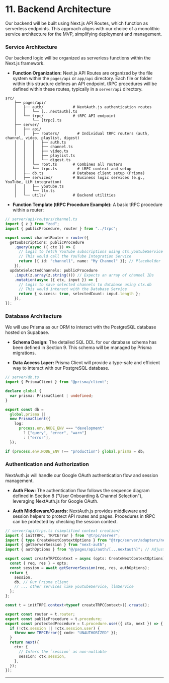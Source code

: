 # **11. Backend Architecture**

Our backend will be built using Next.js API Routes, which function as serverless endpoints. This approach aligns with our choice of a monolithic service architecture for the MVP, simplifying deployment and management.

### **Service Architecture**

Our backend logic will be organized as serverless functions within the Next.js framework.

*   **Function Organization:**
    Next.js API Routes are organized by the file system within the `pages/api` or `app/api` directory. Each file or folder within this structure defines an API endpoint. tRPC procedures will be defined within these routes, typically in a `server/api` directory.

```text
src/
    ├── pages/api/
    │   ├── auth/             # NextAuth.js authentication routes
    │   │   └── [...nextauth].ts
    │   └── trpc/             # tRPC API endpoint
    │       └── [trpc].ts
    ├── server/
    │   ├── api/
    │   │   ├── routers/        # Individual tRPC routers (auth, channel, video, playlist, digest)
    │   │   │   ├── auth.ts
    │   │   │   ├── channel.ts
    │   │   │   ├── video.ts
    │   │   │   ├── playlist.ts
    │   │   │   └── digest.ts
    │   │   └── root.ts       # Combines all routers
    │   │   └── trpc.ts         # tRPC context and setup
    │   ├── db.ts             # Database client setup (Prisma)
    │   ├── services/         # Business logic services (e.g., YouTube, LLM integration)
    │   │   ├── youtube.ts
    │   │   └── llm.ts
    │   └── utils/            # Backend utilities
```

*   **Function Template (tRPC Procedure Example):**
    A basic tRPC procedure within a router:

```typescript
// server/api/routers/channel.ts
import { z } from "zod";
import { publicProcedure, router } from "../trpc";

export const channelRouter = router({
  getSubscriptions: publicProcedure
    .query(async ({ ctx }) => {
      // Logic to fetch YouTube subscriptions using ctx.youtubeService
      // This would call the YouTube Integration Service
      return [{ id: "channel1", name: "My Channel" }]; // Placeholder
    }),
  updateSelectedChannels: publicProcedure
    .input(z.array(z.string())) // Expects an array of channel IDs
    .mutation(async ({ ctx, input }) => {
      // Logic to save selected channels to database using ctx.db
      // This would interact with the Database Service
      return { success: true, selectedCount: input.length };
    }),
});
```

### **Database Architecture**

We will use Prisma as our ORM to interact with the PostgreSQL database hosted on Supabase.

*   **Schema Design:**
    The detailed SQL DDL for our database schema has been defined in Section 9. This schema will be managed by Prisma migrations.

*   **Data Access Layer:**
    Prisma Client will provide a type-safe and efficient way to interact with our PostgreSQL database.

```typescript
// server/db.ts
import { PrismaClient } from "@prisma/client";

declare global {
  var prisma: PrismaClient | undefined;
}

export const db = 
  global.prisma ||
  new PrismaClient({
    log:
      process.env.NODE_ENV === "development"
        ? ["query", "error", "warn"]
        : ["error"],
  });

if (process.env.NODE_ENV !== "production") global.prisma = db;
```

### **Authentication and Authorization**

NextAuth.js will handle our Google OAuth authentication flow and session management.

*   **Auth Flow:**
    The authentication flow follows the sequence diagram defined in Section 8 ("User Onboarding & Channel Selection"), leveraging NextAuth.js for Google OAuth.

*   **Auth Middleware/Guards:**
    NextAuth.js provides middleware and session helpers to protect API routes and pages. Procedures in tRPC can be protected by checking the session context.

```typescript
// server/api/trpc.ts (simplified context creation)
import { initTRPC, TRPCError } from "@trpc/server";
import { type CreateNextContextOptions } from "@trpc/server/adapters/next";
import { getServerSession } from "next-auth";
import { authOptions } from "@/pages/api/auth/[...nextauth]"; // Adjust path

export const createTRPCContext = async (opts: CreateNextContextOptions) => {
  const { req, res } = opts;
  const session = await getServerSession(req, res, authOptions);
  return {
    session,
    db, // Our Prisma client
    // ... other services like youtubeService, llmService
  };
};

const t = initTRPC.context<typeof createTRPCContext>().create();

export const router = t.router;
export const publicProcedure = t.procedure;
export const protectedProcedure = t.procedure.use(({ ctx, next }) => {
  if (!ctx.session || !ctx.session.user) {
    throw new TRPCError({ code: "UNAUTHORIZED" });
  }
  return next({
    ctx: {
      // Infers the `session` as non-nullable
      session: ctx.session,
    },
  });
});
```

---

